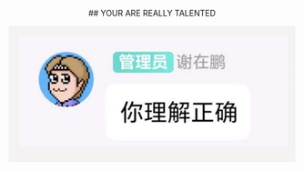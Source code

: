 <p align="center">
## YOUR ARE REALLY TALENTED
</p>

![Logo](assets/understanding.png)
<!-- <div align="center">
## YOUR ARE REALLY TALENTED
<img src="assets/understanding.png" alt="Logo" width="8">
</div> -->
